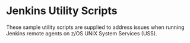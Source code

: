 # Jenkins Utility Scripts
These sample utility scripts are supplied to address issues when running Jenkins remote agents on z/OS UNIX System Services (USS).
